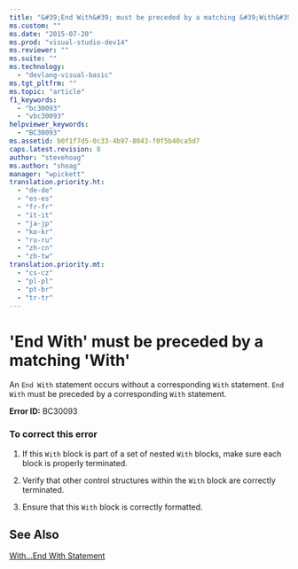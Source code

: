 ```yaml
---
title: "&#39;End With&#39; must be preceded by a matching &#39;With&#39;"
ms.custom: ""
ms.date: "2015-07-20"
ms.prod: "visual-studio-dev14"
ms.reviewer: ""
ms.suite: ""
ms.technology: 
  - "devlang-visual-basic"
ms.tgt_pltfrm: ""
ms.topic: "article"
f1_keywords: 
  - "bc30093"
  - "vbc30093"
helpviewer_keywords: 
  - "BC30093"
ms.assetid: b0f1f7d5-0c33-4b97-8043-f0f5b40ca5d7
caps.latest.revision: 8
author: "stevehoag"
ms.author: "shoag"
manager: "wpickett"
translation.priority.ht: 
  - "de-de"
  - "es-es"
  - "fr-fr"
  - "it-it"
  - "ja-jp"
  - "ko-kr"
  - "ru-ru"
  - "zh-cn"
  - "zh-tw"
translation.priority.mt: 
  - "cs-cz"
  - "pl-pl"
  - "pt-br"
  - "tr-tr"
---
```

# &#39;End With&#39; must be preceded by a matching &#39;With&#39;
An `End With` statement occurs without a corresponding `With` statement. `End With` must be preceded by a corresponding `With` statement.  
  
 **Error ID:** BC30093  
  
### To correct this error  
  
1.  If this `With` block is part of a set of nested `With` blocks, make sure each block is properly terminated.  
  
2.  Verify that other control structures within the `With` block are correctly terminated.  
  
3.  Ensure that this `With` block is correctly formatted.  
  
## See Also  
 [With...End With Statement](../../visual-basic\language-reference\statements/with-end-with-statement.md)